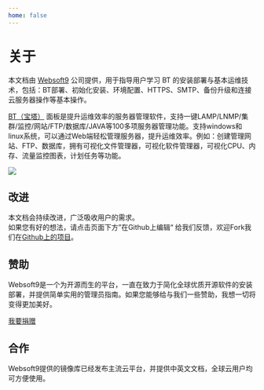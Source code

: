 ```yaml
---
home: false
---
```


# 关于

本文档由 [Websoft9](https://www.websoft9.com/) 公司提供，用于指导用户学习 BT 的安装部署与基本运维技术，包括：BT部署、初始化安装、环境配置、HTTPS、SMTP、备份升级和连接云服务器操作等基本操作。

[BT（宝塔）](https:/www.bt.cn) 面板是提升运维效率的服务器管理软件，支持一键LAMP/LNMP/集群/监控/网站/FTP/数据库/JAVA等100多项服务器管理功能。支持windows和linux系统，可以通过Web端轻松管理服务器，提升运维效率。例如：创建管理网站、FTP、数据库，拥有可视化文件管理器，可视化软件管理器，可视化CPU、内存、流量监控图表，计划任务等功能。

![](http://libs.websoft9.com/Websoft9/DocsPicture/zh/btlinux/bt-linux_pc.png)

## 改进

本文档会持续改进，广泛吸收用户的需求。  
如果您有好的想法，请点击页面下方”在Github上编辑“ 给我们反馈，欢迎Fork我们在[Github上的项目](https://github.com/Websoft9/ansible-bt)。

## 赞助

Websoft9是一个为开源而生的平台，一直在致力于简化全球优质开源软件的安装部署，并提供简单实用的管理员指南。如果您能够给与我们一些赞助，我想一切将变得更加美好。  

[我要捐赠](https://www.websoft9.com/aboutus/donate)

## 合作

Websoft9提供的镜像库已经发布主流云平台，并提供中英文文档，全球云用户均可方便使用。 
